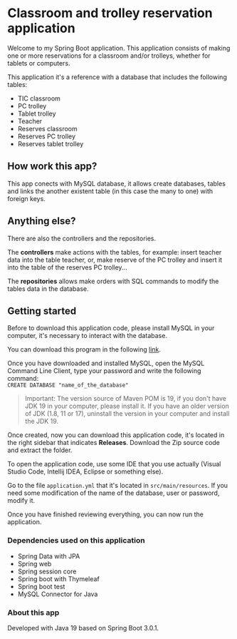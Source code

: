 # Classroom and trolley reservation application

Welcome to my Spring Boot application. This application consists of making one or more reservations for a classroom and/or trolleys, whether for tablets or computers.

This application it's a reference with a database that includes the following tables:
- TIC classroom
- PC trolley
- Tablet trolley
- Teacher
- Reserves classroom
- Reserves PC trolley
- Reserves tablet trolley

## How work this app?

This app conects with MySQL database, it allows create databases, tables and links the another existent table (in this case the many to one) with foreign keys.

## Anything else?

There are also the controllers and the repositories.

The **controllers** make actions with the tables, for example: insert teacher data into the table teacher, or, make reserve of the PC trolley and insert it into the table of the reserves PC trolley...

The **repositories** allows make orders with SQL commands to modify the tables data in the database.

## Getting started

Before to download this application code, please install MySQL in your computer, it's necessary to interact with the database.

You can download this program in the following [link](https://dev.mysql.com/downloads/mysql/).

Once you have downloaded and installed MySQL, open the MySQL Command Line Client, type your password and write the following command:\
` CREATE DATABASE "name_of_the_database" `

> Important: The version source of Maven POM is 19, if you don't have JDK 19 in your computer, please install it. If you have an older version of JDK (1.8, 11 or 17), uninstall the version in your computer and install the JDK 19.

Once created, now you can download this application code, it's located in the right sidebar that indicates **Releases**. Download the Zip source code and extract the folder.

To open the application code, use some IDE that you use actually (Visual Studio Code, Intellij IDEA, Eclipse or something else).

Go to the file `application.yml` that it's located in `src/main/resources`. If you need some modification of the name of the database, user or password, modify it.

Once you have finished reviewing everything, you can now run the application.

### Dependencies used on this application

- Spring Data with JPA
- Spring web
- Spring session core
- Spring boot with Thymeleaf
- Spring boot test
- MySQL Connector for Java

### About this app ###

Developed with Java 19 based on Spring Boot 3.0.1.